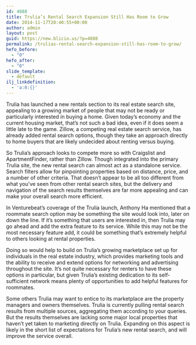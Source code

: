```yaml
---
id: 4888
title: Trulia’s Rental Search Expansion Still Has Room to Grow
date: 2014-11-17T20:40:55+00:00
author: admin
layout: post
guid: https://new.blicio.us/?p=4888
permalink: /trulias-rental-search-expansion-still-has-room-to-grow/
hefo_before:
  - "0"
hefo_after:
  - "0"
slide_template:
  - default
ilj_linkdefinition:
  - 'a:0:{}'
---
```

Trulia has launched a new rentals section to its real estate search site, appealing to a growing market of people that may not be ready or particularly interested in buying a home. Given today’s economy and the current housing market, that’s not such a bad idea, even if it does seem a little late to the game. Zillow, a competing real estate search service, has already added rental search options, though they take an approach directly to home buyers that are likely undecided about renting versus buying.

So Trulia’s approach looks to compete more so with Craigslist and ApartmentFinder, rather than Zillow. Though integrated into the primary Trulia site, the new rental search can almost act as a standalone service. Search filters allow for pinpointing properties based on distance, price, and a number of other criteria. That doesn’t appear to be all too different from what you’ve seen from other rental search sites, but the delivery and navigation of the search results themselves are far more appealing and can make your overall search more efficient.

In Venturebeat’s coverage of the Trulia launch, Anthony Ha mentioned that a roommate search option may be something the site would look into, later on down the line. If it’s something that users are interested in, then Trulia may go ahead and add the extra feature to its service. While this may not be the most necessary feature add, it could be something that’s extremely helpful to others looking at rental properties.

Doing so would help to build on Trulia’s growing marketplace set up for individuals in the real estate industry, which provides marketing tools and the ability to receive and extend options for networking and advertising throughout the site. It’s not quite necessary for renters to have these options in particular, but given Trulia’s existing dedication to its self-sufficient network means plenty of opportunities to add helpful features for roommates.

Some others Trulia may want to entice to its marketplace are the property managers and owners themselves. Trulia is currently pulling rental search results from multiple sources, aggregating them according to your queries. But the results themselves are lacking some major local properties that haven’t yet taken to marketing directly on Trulia. Expanding on this aspect is likely in the short list of expectations for Trulia’s new rental search, and will improve the service overall.